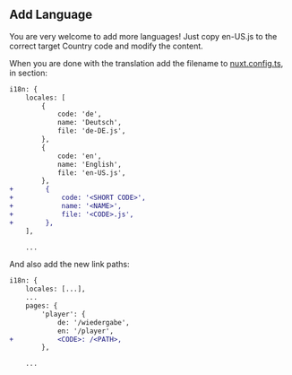 ## Add Language

You are very welcome to add more languages! Just copy en-US.js to the correct target Country code and modify the content.

When you are done with the translation add the filename to [nuxt.config.ts](../nuxt.config.ts), in section:

```DIFF
i18n: {
    locales: [
        {
            code: 'de',
            name: 'Deutsch',
            file: 'de-DE.js',
        },
        {
            code: 'en',
            name: 'English',
            file: 'en-US.js',
        },
+        {
+            code: '<SHORT CODE>',
+            name: '<NAME>',
+            file: '<CODE>.js',
+        },
    ],

    ...
```

And also add the new link paths:

```DIFF
i18n: {
    locales: [...],
    ...
    pages: {
        'player': {
            de: '/wiedergabe',
            en: '/player',
+           <CODE>: /<PATH>,
        },

    ...
```
